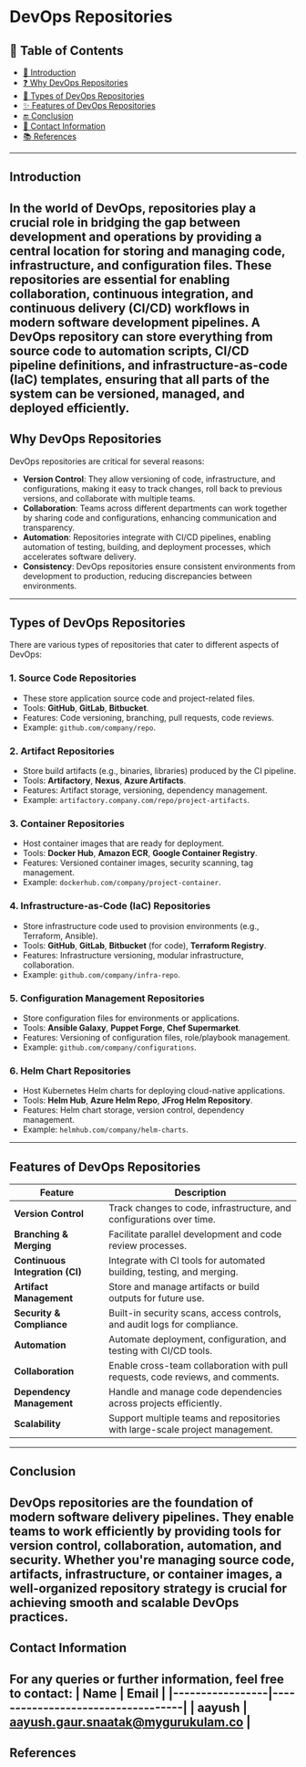 #  DevOps Repositories
## :bookmark_tabs: Table of Contents
- [:rocket: Introduction](#-introduction)
- [:question: Why DevOps Repositories](#-why-devops-repositories)
- [:open_file_folder: Types of DevOps Repositories](#-types-of-devops-repositories)
- [:sparkles: Features of DevOps Repositories](#-features-of-devops-repositories)
- [:end: Conclusion](#-conclusion)
- [:e-mail: Contact Information](#-contact-information)
- [:books: References](#-references)
---
## Introduction
In the world of DevOps, **repositories** play a crucial role in bridging the gap between development and operations by providing a central location for storing and managing code, infrastructure, and configuration files. These repositories are essential for enabling collaboration, continuous integration, and continuous delivery (CI/CD) workflows in modern software development pipelines.
A **DevOps repository** can store everything from source code to automation scripts, CI/CD pipeline definitions, and infrastructure-as-code (IaC) templates, ensuring that all parts of the system can be versioned, managed, and deployed efficiently.
---
##  Why DevOps Repositories
DevOps repositories are critical for several reasons:
- **Version Control**: They allow versioning of code, infrastructure, and configurations, making it easy to track changes, roll back to previous versions, and collaborate with multiple teams.
- **Collaboration**: Teams across different departments can work together by sharing code and configurations, enhancing communication and transparency.
- **Automation**: Repositories integrate with CI/CD pipelines, enabling automation of testing, building, and deployment processes, which accelerates software delivery.
- **Consistency**: DevOps repositories ensure consistent environments from development to production, reducing discrepancies between environments.
---
##  Types of DevOps Repositories
There are various types of repositories that cater to different aspects of DevOps:
### 1. **Source Code Repositories**
   - These store application source code and project-related files.
   - Tools: **GitHub**, **GitLab**, **Bitbucket**.
   - Features: Code versioning, branching, pull requests, code reviews.
   - Example: `github.com/company/repo`.
### 2. **Artifact Repositories**
   - Store build artifacts (e.g., binaries, libraries) produced by the CI pipeline.
   - Tools: **Artifactory**, **Nexus**, **Azure Artifacts**.
   - Features: Artifact storage, versioning, dependency management.
   - Example: `artifactory.company.com/repo/project-artifacts`.
### 3. **Container Repositories**
   - Host container images that are ready for deployment.
   - Tools: **Docker Hub**, **Amazon ECR**, **Google Container Registry**.
   - Features: Versioned container images, security scanning, tag management.
   - Example: `dockerhub.com/company/project-container`.
### 4. **Infrastructure-as-Code (IaC) Repositories**
   - Store infrastructure code used to provision environments (e.g., Terraform, Ansible).
   - Tools: **GitHub**, **GitLab**, **Bitbucket** (for code), **Terraform Registry**.
   - Features: Infrastructure versioning, modular infrastructure, collaboration.
   - Example: `github.com/company/infra-repo`.
### 5. **Configuration Management Repositories**
   - Store configuration files for environments or applications.
   - Tools: **Ansible Galaxy**, **Puppet Forge**, **Chef Supermarket**.
   - Features: Versioning of configuration files, role/playbook management.
   - Example: `github.com/company/configurations`.
### 6. **Helm Chart Repositories**
   - Host Kubernetes Helm charts for deploying cloud-native applications.
   - Tools: **Helm Hub**, **Azure Helm Repo**, **JFrog Helm Repository**.
   - Features: Helm chart storage, version control, dependency management.
   - Example: `helmhub.com/company/helm-charts`.
---
##  Features of DevOps Repositories
| Feature                        | Description                                                                 |
|---------------------------------|-----------------------------------------------------------------------------|
| **Version Control**             | Track changes to code, infrastructure, and configurations over time.         |
| **Branching & Merging**         | Facilitate parallel development and code review processes.                   |
| **Continuous Integration (CI)** | Integrate with CI tools for automated building, testing, and merging.        |
| **Artifact Management**         | Store and manage artifacts or build outputs for future use.                  |
| **Security & Compliance**       | Built-in security scans, access controls, and audit logs for compliance.      |
| **Automation**                  | Automate deployment, configuration, and testing with CI/CD tools.            |
| **Collaboration**               | Enable cross-team collaboration with pull requests, code reviews, and comments. |
| **Dependency Management**       | Handle and manage code dependencies across projects efficiently.             |
| **Scalability**                 | Support multiple teams and repositories with large-scale project management.  |
---
##  Conclusion
DevOps repositories are the foundation of modern software delivery pipelines. They enable teams to work efficiently by providing tools for version control, collaboration, automation, and security. Whether you're managing source code, artifacts, infrastructure, or container images, a well-organized repository strategy is crucial for achieving smooth and scalable DevOps practices.
---
##  Contact Information
For any queries or further information, feel free to contact:
| **Name**  | **Email**                       |
|-----------------|-----------------------------------|
| **aayush**  | aayush.gaur.snaatak@mygurukulam.co |
---
##  References
